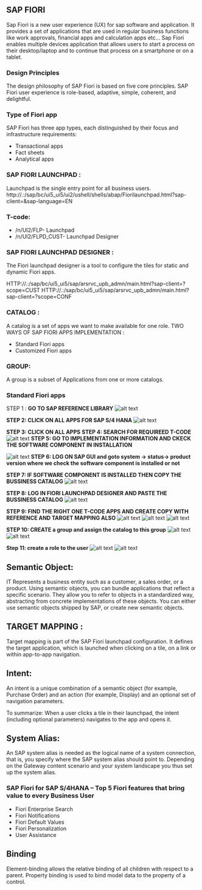 ## **SAP FIORI**
Sap Fiori is a new user experience (UX) for sap software and application. It provides a set of applications that are used in regular business functions like work approvals, financial apps and calculation apps etc…
                                      Sap Fiori enables multiple devices application that allows users to start a process on their desktop/laptop and to continue that process on a smartphone or on a tablet.
### **Design Principles**
The design philosophy of SAP Fiori is based on five core principles. SAP Fiori user experience is role-based, adaptive, simple, coherent, and delightful.

### **Type of Fiori app**
SAP Fiori has three app types, each distinguished by their focus and infrastructure requirements:
* Transactional apps
* Fact sheets
* Analytical apps

### **SAP FIORI LAUNCHPAD :**
Launchpad is the single entry point for all business users.
http://<host>.<domain>:<port>/sap/bc/ui5_ui5/ui2/ushell/shells/abap/Fiorilaunchpad.html?sap-client=<client>&sap-language=EN

### **T-code:**
- /n/UI2/FLP- Launchpad
- /n/UI2/FLPD_CUST- Launchpad Designer

### **SAP FIORI LAUNCHPAD DESIGNER :**
The Fiori launchpad designer is a tool to configure the tiles for static and dynamic Fiori apps.

HTTP://<host>.<domain>:<port>/sap/bc/ui5_ui5/sap/arsrvc_upb_admn/main.html?sap-client=<client>?scope=CUST
HTTP://<host>.<domain>:<port>/sap/bc/ui5_ui5/sap/arsrvc_upb_admn/main.html?sap-client=<client>?scope=CONF

### **CATALOG :**
A catalog is a set of apps we want to make available for one role.
TWO WAYS OF SAP FIORI APPS IMPLEMENTATION :
- Standard Fiori apps
- Customized Fiori apps

### **GROUP:**
A group is a subset of Applications from one or more catalogs. 


### Standard Fiori apps
STEP 1 : **GO TO SAP REFERENCE LIBRARY**
![alt text](../images/assets/Fiori1.png)

**STEP 2: CLICK ON ALL APPS FOR SAP S/4 HANA**
![alt text](../images/assets/Fiori2.png)

**STEP 3: CLICK ON ALL APPS**
**STEP 4: SEARCH FOR REQUIREED T-CODE**
![alt text](../images/assets/Fiori3.png)
**STEP 5: GO TO IMPLEMENTATION INFORMATION AND CKECK THE SOFTWARE COMPONENT IN INSTALLATION**

![alt text](../images/assets/Fiori4.png)
**STEP 6: LOG ON SAP GUI and goto system -> status-> product version where we check the software component is installed or not** 

**STEP 7:  IF SOFTWARE COMPONENT IS INSTALLED THEN COPY THE BUSSINESS CATALOG**
![alt text](../images/assets/Fiori6.png)

**STEP 8: LOG IN FIORI LAUNCHPAD DESIGNER AND PASTE THE BUSSINESS CATALOG**
![alt text](../images/assets/Fiori7.png)

**STEP 9: FIND THE RIGHT ONE T-CODE APPS AND CREATE COPY WITH REFERENCE AND TARGET MAPPING ALSO**
![alt text](../images/assets/Fiori8.png)
![alt text](../images/assets/Fiori9.png)
![alt text](../images/assets/Fiori10.png)

**STEP 10: CREATE a group and assign the catalog to this group**
![alt text](../images/assets/Fiori11.png)
![alt text](../images/assets/Fiori12.png)

**Step 11: create a role to the user**
![alt text](../images/assets/Fiori13.png)
![alt text](../images/assets/Fiori14.png)

## **Semantic Object:**
IT Represents a business entity such as a customer, a sales order, or a product. Using semantic objects, you can bundle applications that reflect a specific scenario. They allow you to refer to objects in a standardized way, abstracting from concrete implementations of these objects. You can either use semantic objects shipped by SAP, or create new semantic objects.

## **TARGET MAPPING :**
Target mapping is part of the SAP Fiori launchpad configuration. It defines the target application, which is launched when clicking on a tile, on a link or within app-to-app navigation.

## **Intent:**
An intent is a unique combination of a semantic object (for example, Purchase Order) and an action (for example, Display) and an optional set of navigation parameters.

To summarize: When a user clicks a tile in their launchpad, the intent (including optional parameters) navigates to the app and opens it.

## **System Alias:**
An SAP system alias is needed as the logical name of a system connection, that is, you specify where the SAP system alias should point to. Depending on the Gateway content scenario and your system landscape you thus set up the system alias.

### SAP Fiori for SAP S/4HANA – Top 5 Fiori features that bring value to every Business User
* Fiori Enterprise Search
* Fiori Notifications
* Fiori Default Values
* Fiori Personalization
* User Assistance

## **Binding**

Element-binding allows the relative binding of all children with respect to a parent. Property binding is used to bind model data to the property of a control.
